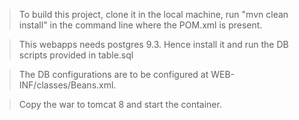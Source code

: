 > To build this project, clone it in the local machine, run "mvn clean install" in the command line where the POM.xml is present.

> This webapps needs postgres 9.3. Hence install it and run the DB scripts provided in table.sql

> The DB configurations are to be configured at WEB-INF/classes/Beans.xml.

> Copy the war to tomcat 8 and start the container.
